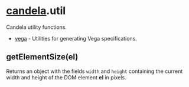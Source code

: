 # [candela](..#readme).util

Candela utility functions.

* [vega](vega#readme) - Utilities for generating Vega specifications.

## getElementSize(el)

Returns an object with the fields `width` and `height` containing
the current width and height of the DOM element **el** in pixels.
